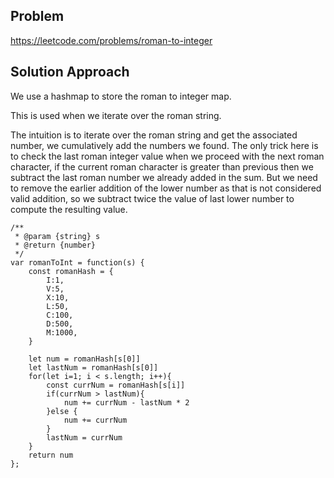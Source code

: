 ## Problem

https://leetcode.com/problems/roman-to-integer

## Solution Approach

We use a hashmap to store the roman to integer map.

This is used when we iterate over the roman string.

The intuition is to iterate over the roman string and get the associated number,
we cumulatively add the numbers we found. The only trick here is to check the
last roman integer value when we proceed with the next roman character, if the
current roman character is greater than previous then we subtract the last
roman number we already added in the sum. But we need to remove the earlier
addition of the lower number as that is not considered valid addition, so we
subtract twice the value of last lower number to compute the resulting value.

```
/**
 * @param {string} s
 * @return {number}
 */
var romanToInt = function(s) {
    const romanHash = {
        I:1,
        V:5,
        X:10,
        L:50,
        C:100,
        D:500,
        M:1000,
    }

    let num = romanHash[s[0]]
    let lastNum = romanHash[s[0]]
    for(let i=1; i < s.length; i++){
        const currNum = romanHash[s[i]]
        if(currNum > lastNum){
            num += currNum - lastNum * 2
        }else {
            num += currNum
        }
        lastNum = currNum
    }
    return num
};
```
